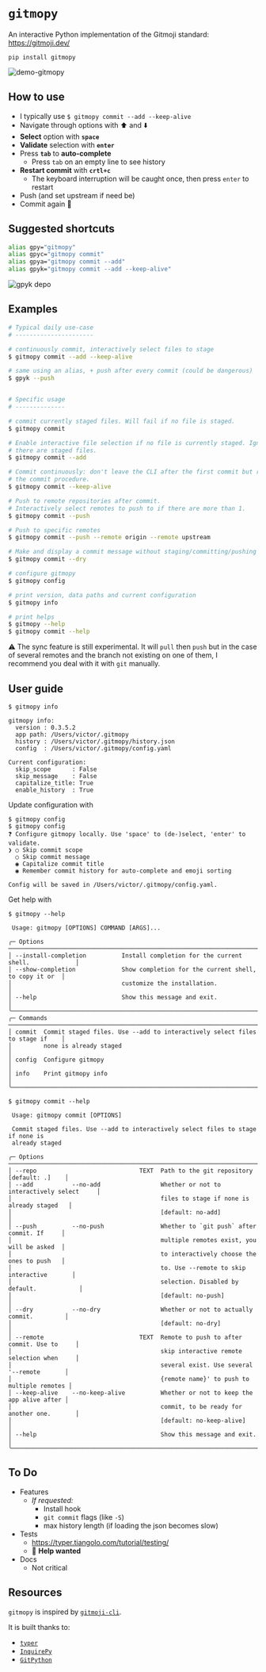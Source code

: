 # `gitmopy`

An interactive Python implementation of the Gitmoji standard: https://gitmoji.dev/

```text
pip install gitmopy
```

![demo-gitmopy](./assets/demo-gitmopy.gif)

## How to use

* I typically use `$ gitmopy commit --add --keep-alive`
* Navigate through options with ⬆️ and ⬇️
* **Select** option with **`space`**
* **Validate** selection with **`enter`**
* Press **`tab`** to **auto-complete**
  * Press `tab` on an empty line to see history
* **Restart commit** with **`crtl+c`**
  * The keyboard interruption will be caught once, then press `enter` to restart
* Push (and set upstream if need be)
* Commit again 🔄

## Suggested shortcuts

```bash
alias gpy="gitmopy"
alias gpyc="gitmopy commit"
alias gpya="gitmopy commit --add"
alias gpyk="gitmopy commit --add --keep-alive"
```

![gpyk depo](assets/gpyk.png)

## Examples

```bash
# Typical daily use-case
# ----------------------

# continuously commit, interactively select files to stage
$ gitmopy commit --add --keep-alive

# same using an alias, + push after every commit (could be dangerous)
$ gpyk --push


# Specific usage
# --------------

# commit currently staged files. Will fail if no file is staged.
$ gitmopy commit

# Enable interactive file selection if no file is currently staged. Ignored if
# there are staged files.
$ gitmopy commit --add

# Commit continuously: don't leave the CLI after the first commit but restart
# the commit procedure.
$ gitmopy commit --keep-alive

# Push to remote repositories after commit.
# Interactively select remotes to push to if there are more than 1.
$ gitmopy commit --push

# Push to specific remotes
$ gitmopy commit --push --remote origin --remote upstream

# Make and display a commit message without staging/committing/pushing
$ gitmopy commit --dry

# configure gitmopy
$ gitmopy config

# print version, data paths and current configuration
$ gitmopy info

# print helps
$ gitmopy --help
$ gitmopy commit --help
```

⚠️ The sync feature is still experimental. It will `pull` then `push` but in the case of several remotes and the branch not existing on one of them, I recommend you deal with it with `git` manually.

## User guide

```text
$ gitmopy info

gitmopy info:
  version : 0.3.5.2
  app path: /Users/victor/.gitmopy
  history : /Users/victor/.gitmopy/history.json
  config  : /Users/victor/.gitmopy/config.yaml

Current configuration:
  skip_scope      : False
  skip_message    : False
  capitalize_title: True
  enable_history  : True
```

Update configuration with

```text
$ gitmopy config
$ gitmopy config
❓ Configure gitmopy locally. Use 'space' to (de-)select, 'enter' to validate.
❯ ○ Skip commit scope
  ○ Skip commit message
  ◉ Capitalize commit title
  ◉ Remember commit history for auto-complete and emoji sorting

Config will be saved in /Users/victor/.gitmopy/config.yaml.
```

Get help with

```text
$ gitmopy --help

 Usage: gitmopy [OPTIONS] COMMAND [ARGS]...

╭─ Options ───────────────────────────────────────────────────────────────────────────╮
│ --install-completion          Install completion for the current shell.             │
│ --show-completion             Show completion for the current shell, to copy it or  │
│                               customize the installation.                           │
│ --help                        Show this message and exit.                           │
╰─────────────────────────────────────────────────────────────────────────────────────╯
╭─ Commands ──────────────────────────────────────────────────────────────────────────╮
│ commit  Commit staged files. Use --add to interactively select files to stage if    │
│         none is already staged                                                      │
│ config  Configure gitmopy                                                           │
│ info    Print gitmopy info                                                          │
╰─────────────────────────────────────────────────────────────────────────────────────╯

$ gitmopy commit --help

 Usage: gitmopy commit [OPTIONS]

 Commit staged files. Use --add to interactively select files to stage if none is
 already staged

╭─ Options ───────────────────────────────────────────────────────────────────────────╮
│ --repo                             TEXT  Path to the git repository [default: .]    │
│ --add           --no-add                 Whether or not to interactively select     │
│                                          files to stage if none is already staged   │
│                                          [default: no-add]                          │
│ --push          --no-push                Whether to `git push` after commit. If     │
│                                          multiple remotes exist, you will be asked  │
│                                          to interactively choose the ones to push   │
│                                          to. Use --remote to skip interactive       │
│                                          selection. Disabled by default.            │
│                                          [default: no-push]                         │
│ --dry           --no-dry                 Whether or not to actually commit.         │
│                                          [default: no-dry]                          │
│ --remote                           TEXT  Remote to push to after commit. Use to     │
│                                          skip interactive remote selection when     │
│                                          several exist. Use several '--remote       │
│                                          {remote name}' to push to multiple remotes │
│ --keep-alive    --no-keep-alive          Whether or not to keep the app alive after │
│                                          commit, to be ready for another one.       │
│                                          [default: no-keep-alive]                   │
│ --help                                   Show this message and exit.                │
╰─────────────────────────────────────────────────────────────────────────────────────╯
```

## To Do

* Features
  * *If requested:*
    * Install hook
    * `git commit` flags (like `-S`)
    * max history length (if loading the json becomes slow)
* Tests
  * https://typer.tiangolo.com/tutorial/testing/
  * 👋 **Help wanted**
* Docs
  * Not critical

## Resources

`gitmopy` is inspired by [`gitmoji-cli`](https://github.com/carloscuesta/gitmoji-cli).

It is built thanks to:

* [`typer`](https://github.com/tiangolo/typer)
* [`InquirePy`](https://github.com/kazhala/InquirerPy)
* [`GitPython`](https://github.com/gitpython-developers/GitPython)

